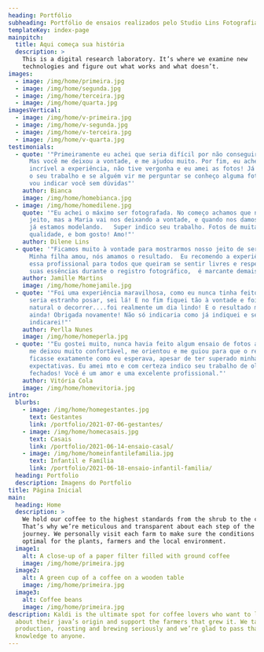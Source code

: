 ```yaml
---
heading: Portfólio
subheading: Portfólio de ensaios realizados pelo Studio Lins Fotografia
templateKey: index-page
mainpitch:
  title: Aqui começa sua história
  description: >
    This is a digital research laboratory. It’s where we examine new
    technologies and figure out what works and what doesn’t.
images:
  - image: /img/home/primeira.jpg
  - image: /img/home/segunda.jpg
  - image: /img/home/terceira.jpg
  - image: /img/home/quarta.jpg
imagesVertical:
  - image: /img/home/v-primeira.jpg
  - image: /img/home/v-segunda.jpg
  - image: /img/home/v-terceira.jpg
  - image: /img/home/v-quarta.jpg
testimonials:
  - quote: '"Primeiramente eu achei que seria difícil por não conseguir me soltar.
      Mas você me deixou a vontade, e me ajudou muito. Por fim, eu achei
      incrível a experiência, não tive vergonha e eu amei as fotos! Já indiquei
      o seu trabalho e se alguém vir me perguntar se conheço alguma fotógrafa eu
      vou indicar você sem dúvidas"'
    author: Bianca
    image: /img/home/homebianca.jpg
  - image: /img/home/homedilene.jpg
    quote: '"Eu achei o máximo ser fotografada. No começo achamos que não levamos
      jeito, mas a Maria vai nos deixando a vontade, e quando nos damos conta,
      já estamos modelando.   Super indico seu trabalho. Fotos de muita
      qualidade, e bom gosto! Amo!"'
    author: Dilene Lins
  - quote: '"Ficamos muito à vontade para mostrarmos nosso jeito de ser família.
      Minha filha amou, nós amamos o resultado.  Eu recomendo a experiência com
      essa profissional para todos que queiram se sentir livres e respeitados em
      suas essências durante o registro fotográfico,  é marcante demais!"'
    author: Jamille Martins
    image: /img/home/homejamile.jpg
  - quote: '"Foi uma experiência maravilhosa, como eu nunca tinha feito achei que
      seria estranho posar, sei lá! E no fim fiquei tão à vontade e foi tão
      natural o decorrer....foi realmente um dia lindo! E o resultado mais lindo
      ainda! Obrigada novamente! Não só indicaria como já indiquei e sempre
      indicarei!"'
    author: Perlla Nunes
    image: /img/home/homeperla.jpg
  - quote: '"Eu gostei muito, nunca havia feito algum ensaio de fotos antes e você
      me deixou muito confortável, me orientou e me guiou para que o resultado
      ficasse exatamente como eu esperava, apesar de ter superado minhas
      expectativas. Eu amei mto e com certeza indico seu trabalho de olhos
      fechados! Você é um amor e uma excelente profissional."'
    author: Vitória Cola
    image: /img/home/homevitoria.jpg
intro:
  blurbs:
    - image: /img/home/homegestantes.jpg
      text: Gestantes
      link: /portfolio/2021-07-06-gestantes/
    - image: /img/home/homecasais.jpg
      text: Casais
      link: /portfolio/2021-06-14-ensaio-casal/
    - image: /img/home/homeinfantilefamilia.jpg
      text: Infantil e Família
      link: /portfolio/2021-06-18-ensaio-infantil-familia/
  heading: Portfolio
  description: Imagens do Portfolio
title: Página Inicial
main:
  heading: Home
  description: >
    We hold our coffee to the highest standards from the shrub to the cup.
    That’s why we’re meticulous and transparent about each step of the coffee’s
    journey. We personally visit each farm to make sure the conditions are
    optimal for the plants, farmers and the local environment.
  image1:
    alt: A close-up of a paper filter filled with ground coffee
    image: /img/home/primeira.jpg
  image2:
    alt: A green cup of a coffee on a wooden table
    image: /img/home/primeira.jpg
  image3:
    alt: Coffee beans
    image: /img/home/primeira.jpg
description: Kaldi is the ultimate spot for coffee lovers who want to learn
  about their java’s origin and support the farmers that grew it. We take coffee
  production, roasting and brewing seriously and we’re glad to pass that
  knowledge to anyone.
---
```

